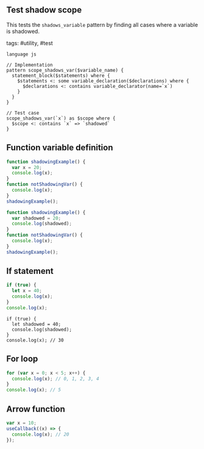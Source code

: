 ## Test shadow scope

This tests the `shadows_variable` pattern by finding all cases where a variable is shadowed.

tags: #utility, #test

```grit
language js

// Implementation
pattern scope_shadows_var($variable_name) {
  statement_block($statements) where {
    $statements <: some variable_declaration($declarations) where {
      $declarations <: contains variable_declarator(name=`x`)
    }
  }
}

// Test case
scope_shadows_var(`x`) as $scope where {
  $scope <: contains `x` => `shadowed`
}
```

## Function variable definition

```js
function shadowingExample() {
  var x = 20;
  console.log(x);
}
function notShadowingVar() {
  console.log(x);
}
shadowingExample();
```

```js
function shadowingExample() {
  var shadowed = 20;
  console.log(shadowed);
}
function notShadowingVar() {
  console.log(x);
}
shadowingExample();
```

## If statement

```js
if (true) {
  let x = 40;
  console.log(x);
}
console.log(x);
```

```
if (true) {
  let shadowed = 40;
  console.log(shadowed);
}
console.log(x); // 30
```

## For loop

```js
for (var x = 0; x < 5; x++) {
  console.log(x); // 0, 1, 2, 3, 4
}
console.log(x); // 5
```

## Arrow function

```js
var x = 10;
useCallback((x) => {
  console.log(x); // 20
});
```
